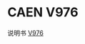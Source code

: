 <!-- V976.md --- 
;; 
;; Description: 
;; Author: Hongyi Wu(吴鸿毅)
;; Email: wuhongyi@qq.com 
;; Created: 四 6月  1 09:51:09 2017 (+0800)
;; Last-Updated: 五 6月  2 18:17:34 2017 (+0800)
;;           By: Hongyi Wu(吴鸿毅)
;;     Update #: 2
;; URL: http://wuhongyi.cn -->

# CAEN V976

说明书 [V976](http://wuhongyi.cn/DAQNote/pdf/ElectronicsModules/CAEN/v976_rev3.pdf)





<!-- V976.md ends here -->
